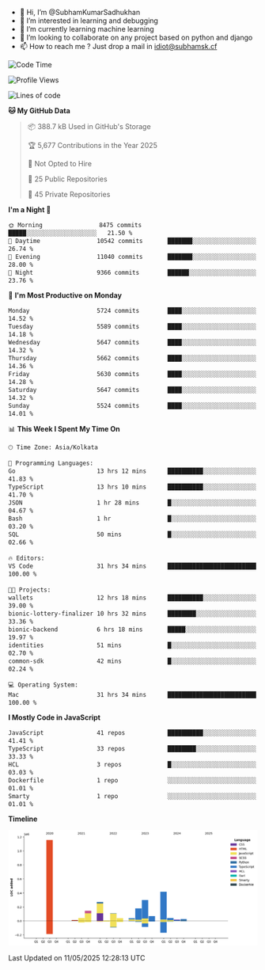 - 👋 Hi, I’m @SubhamKumarSadhukhan
- 👀 I’m interested in learning and debugging
- 🌱 I’m currently learning machine learning
- 💞️ I’m looking to collaborate on any project based on python and django
- 📫 How to reach me ?
      Just drop a mail in idiot@subhamsk.cf

<!---
SubhamKumarSadhukhan/SubhamKumarSadhukhan is a ✨ special ✨ repository because its `README.md` (this file) appears on your GitHub profile.
You can click the Preview link to take a look at your changes.
--->


<!--START_SECTION:waka-->
![Code Time](http://img.shields.io/badge/Code%20Time-2%2C900%20hrs%201%20min-blue)

![Profile Views](http://img.shields.io/badge/Profile%20Views-0-blue)

![Lines of code](https://img.shields.io/badge/From%20Hello%20World%20I%27ve%20Written-2.9%20million%20lines%20of%20code-blue)

**🐱 My GitHub Data** 

> 📦 388.7 kB Used in GitHub's Storage 
 > 
> 🏆 5,677 Contributions in the Year 2025
 > 
> 🚫 Not Opted to Hire
 > 
> 📜 25 Public Repositories 
 > 
> 🔑 45 Private Repositories 
 > 
**I'm a Night 🦉** 

```text
🌞 Morning                8475 commits        █████░░░░░░░░░░░░░░░░░░░░   21.50 % 
🌆 Daytime                10542 commits       ███████░░░░░░░░░░░░░░░░░░   26.74 % 
🌃 Evening                11040 commits       ███████░░░░░░░░░░░░░░░░░░   28.00 % 
🌙 Night                  9366 commits        ██████░░░░░░░░░░░░░░░░░░░   23.76 % 
```
📅 **I'm Most Productive on Monday** 

```text
Monday                   5724 commits        ████░░░░░░░░░░░░░░░░░░░░░   14.52 % 
Tuesday                  5589 commits        ████░░░░░░░░░░░░░░░░░░░░░   14.18 % 
Wednesday                5647 commits        ████░░░░░░░░░░░░░░░░░░░░░   14.32 % 
Thursday                 5662 commits        ████░░░░░░░░░░░░░░░░░░░░░   14.36 % 
Friday                   5630 commits        ████░░░░░░░░░░░░░░░░░░░░░   14.28 % 
Saturday                 5647 commits        ████░░░░░░░░░░░░░░░░░░░░░   14.32 % 
Sunday                   5524 commits        ████░░░░░░░░░░░░░░░░░░░░░   14.01 % 
```


📊 **This Week I Spent My Time On** 

```text
🕑︎ Time Zone: Asia/Kolkata

💬 Programming Languages: 
Go                       13 hrs 12 mins      ██████████░░░░░░░░░░░░░░░   41.83 % 
TypeScript               13 hrs 10 mins      ██████████░░░░░░░░░░░░░░░   41.70 % 
JSON                     1 hr 28 mins        █░░░░░░░░░░░░░░░░░░░░░░░░   04.67 % 
Bash                     1 hr                █░░░░░░░░░░░░░░░░░░░░░░░░   03.20 % 
SQL                      50 mins             █░░░░░░░░░░░░░░░░░░░░░░░░   02.66 % 

🔥 Editors: 
VS Code                  31 hrs 34 mins      █████████████████████████   100.00 % 

🐱‍💻 Projects: 
wallets                  12 hrs 18 mins      ██████████░░░░░░░░░░░░░░░   39.00 % 
bionic-lottery-finalizer 10 hrs 32 mins      ████████░░░░░░░░░░░░░░░░░   33.36 % 
bionic-backend           6 hrs 18 mins       █████░░░░░░░░░░░░░░░░░░░░   19.97 % 
identities               51 mins             █░░░░░░░░░░░░░░░░░░░░░░░░   02.70 % 
common-sdk               42 mins             █░░░░░░░░░░░░░░░░░░░░░░░░   02.24 % 

💻 Operating System: 
Mac                      31 hrs 34 mins      █████████████████████████   100.00 % 
```

**I Mostly Code in JavaScript** 

```text
JavaScript               41 repos            ██████████░░░░░░░░░░░░░░░   41.41 % 
TypeScript               33 repos            ████████░░░░░░░░░░░░░░░░░   33.33 % 
HCL                      3 repos             █░░░░░░░░░░░░░░░░░░░░░░░░   03.03 % 
Dockerfile               1 repo              ░░░░░░░░░░░░░░░░░░░░░░░░░   01.01 % 
Smarty                   1 repo              ░░░░░░░░░░░░░░░░░░░░░░░░░   01.01 % 
```



**Timeline**

![Lines of Code chart](https://raw.githubusercontent.com/SubhamKumarSadhukhan/SubhamKumarSadhukhan/main/assets/bar_graph.png)


 Last Updated on 11/05/2025 12:28:13 UTC
<!--END_SECTION:waka-->
